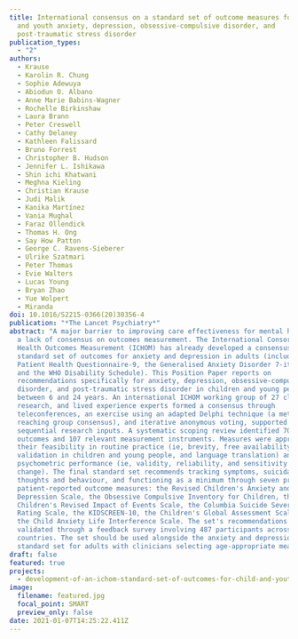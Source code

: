 ```yaml
---
title: International consensus on a standard set of outcome measures for child
  and youth anxiety, depression, obsessive-compulsive disorder, and
  post-traumatic stress disorder
publication_types:
  - "2"
authors:
  - Krause
  - Karolin R. Chung
  - Sophie Adewuya
  - Abiodun O. Albano
  - Anne Marie Babins-Wagner
  - Rochelle Birkinshaw
  - Laura Brann
  - Peter Creswell
  - Cathy Delaney
  - Kathleen Falissard
  - Bruno Forrest
  - Christopher B. Hudson
  - Jennifer L. Ishikawa
  - Shin ichi Khatwani
  - Meghna Kieling
  - Christian Krause
  - Judi Malik
  - Kanika Martínez
  - Vania Mughal
  - Faraz Ollendick
  - Thomas H. Ong
  - Say How Patton
  - George C. Ravens-Sieberer
  - Ulrike Szatmari
  - Peter Thomas
  - Evie Walters
  - Lucas Young
  - Bryan Zhao
  - Yue Wolpert
  - Miranda
doi: 10.1016/S2215-0366(20)30356-4
publication: "*The Lancet Psychiatry*"
abstract: "A major barrier to improving care effectiveness for mental health is
  a lack of consensus on outcomes measurement. The International Consortium for
  Health Outcomes Measurement (ICHOM) has already developed a consensus-based
  standard set of outcomes for anxiety and depression in adults (including the
  Patient Health Questionnaire-9, the Generalised Anxiety Disorder 7-item Scale,
  and the WHO Disability Schedule). This Position Paper reports on
  recommendations specifically for anxiety, depression, obsessive-compulsive
  disorder, and post-traumatic stress disorder in children and young people aged
  between 6 and 24 years. An international ICHOM working group of 27 clinical,
  research, and lived experience experts formed a consensus through
  teleconferences, an exercise using an adapted Delphi technique (a method for
  reaching group consensus), and iterative anonymous voting, supported by
  sequential research inputs. A systematic scoping review identified 70 possible
  outcomes and 107 relevant measurement instruments. Measures were appraised for
  their feasibility in routine practice (ie, brevity, free availability,
  validation in children and young people, and language translation) and
  psychometric performance (ie, validity, reliability, and sensitivity to
  change). The final standard set recommends tracking symptoms, suicidal
  thoughts and behaviour, and functioning as a minimum through seven primarily
  patient-reported outcome measures: the Revised Children's Anxiety and
  Depression Scale, the Obsessive Compulsive Inventory for Children, the
  Children's Revised Impact of Events Scale, the Columbia Suicide Severity
  Rating Scale, the KIDSCREEN-10, the Children's Global Assessment Scale, and
  the Child Anxiety Life Interference Scale. The set's recommendations were
  validated through a feedback survey involving 487 participants across 45
  countries. The set should be used alongside the anxiety and depression
  standard set for adults with clinicians selecting age-appropriate measures."
draft: false
featured: true
projects:
  - development-of-an-ichom-standard-set-of-outcomes-for-child-and-youth-anxiety-depression-ocd-and-ptsd
image:
  filename: featured.jpg
  focal_point: SMART
  preview_only: false
date: 2021-01-07T14:25:22.411Z
---
```

